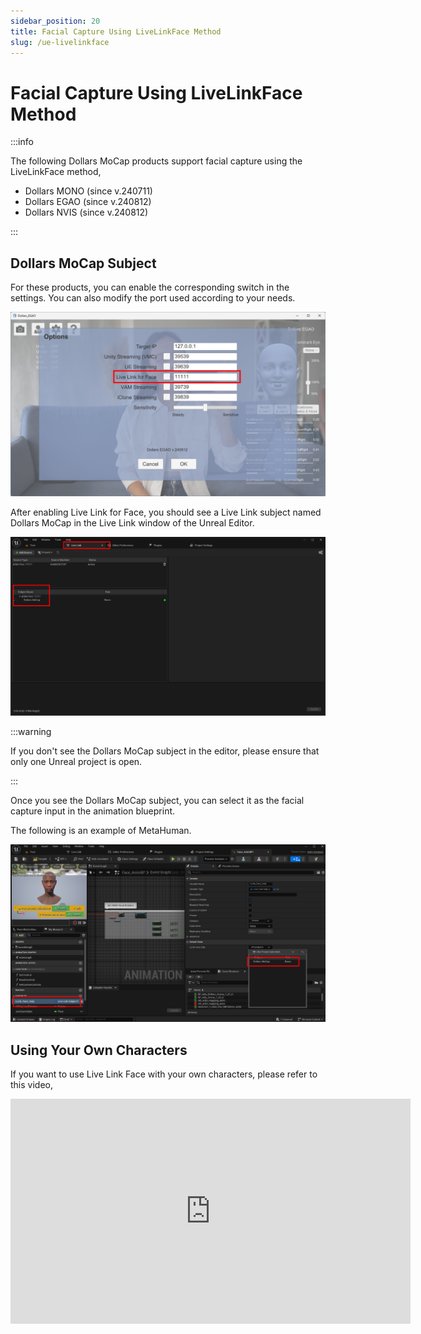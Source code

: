 ```yaml
---
sidebar_position: 20
title: Facial Capture Using LiveLinkFace Method
slug: /ue-livelinkface
---
```


# Facial Capture Using LiveLinkFace Method
:::info

The following Dollars MoCap products support facial capture using the LiveLinkFace method,

- Dollars MONO (since v.240711)
- Dollars EGAO (since v.240812)
- Dollars NVIS (since v.240812)

:::

## Dollars MoCap Subject

For these products, you can enable the corresponding switch in the settings. You can also modify the port used according to your needs.

![](../../img/2024_08_13_18_50_08-Dollars_EGAO.png)

After enabling Live Link for Face, you should see a Live Link subject named Dollars MoCap in the Live Link window of the Unreal Editor.

![](../../img/2024_08_13_18_55_36.png)

:::warning

If you don't see the Dollars MoCap subject in the editor, please ensure that only one Unreal project is open.

:::

Once you see the Dollars MoCap subject, you can select it as the facial capture input in the animation blueprint.

The following is an example of MetaHuman.

![](../../img/2024_08_13_18_56_11.png)

## Using Your Own Characters

If you want to use Live Link Face with your own characters, please refer to this video,

<iframe width="640" height="360" src="https://www.youtube.com/embed/bFVMd7pMb3k" title="YouTube video player" frameborder="0" allow="accelerometer; autoplay; clipboard-write; encrypted-media; gyroscope; picture-in-picture; web-share" allowfullscreen></iframe>
